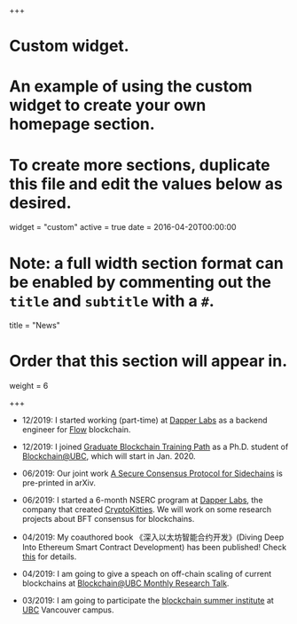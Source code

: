 +++
# Custom widget.
# An example of using the custom widget to create your own homepage section.
# To create more sections, duplicate this file and edit the values below as desired.
widget = "custom"
active = true
date = 2016-04-20T00:00:00

# Note: a full width section format can be enabled by commenting out the `title` and `subtitle` with a `#`.
title = "News"

# Order that this section will appear in.
weight = 6

+++
* 12/2019: I started working (part-time) at [Dapper Labs](https://www.dapperlabs.com/) as a backend engineer for [Flow](https://www.withflow.org/en/) blockchain.

* 12/2019: I joined [Graduate Blockchain Training Path](https://blockchain.ubc.ca/education/graduate-blockchain-training-path) as a Ph.D. student of [Blockchain@UBC](https://blockchain.ubc.ca/home), which will start in Jan. 2020.

* 06/2019: Our joint work [A Secure Consensus Protocol for Sidechains](https://arxiv.org/abs/1906.06490) is pre-printed in arXiv.

* 06/2019: I started a 6-month NSERC program at [Dapper Labs](https://www.dapperlabs.com/), the company that created [CryptoKitties](https://www.cryptokitties.co/). We will work on some research projects about BFT consensus for blockchains.

* 04/2019: My coauthored book 《深入以太坊智能合约开发》(Diving Deep Into Ethereum Smart Contract Development) has been published! Check [this](https://item.m.jd.com/product/12593618.html) for details.

* 04/2019: I am going to give a speach on off-chain scaling of current blockchains at [Blockchain@UBC Monthly Research Talk](https://mailchi.mp/8204346146a5/march-2019-newsletter).

* 03/2019: I am going to participate the [blockchain summer institute](https://blockchain.ubc.ca/summer-institute-2019) at [UBC](https://www.ubc.ca/) Vancouver campus.
